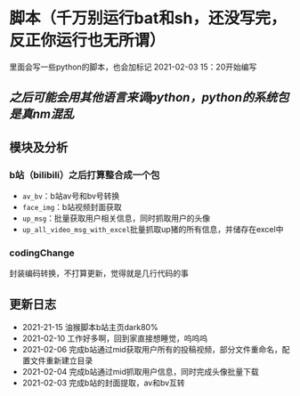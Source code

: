 # 脚本（千万别运行bat和sh，还没写完，反正你运行也无所谓）
里面会写一些python的脚本，也会加标记 2021-02-03 15：20开始编写

## _**之后可能会用其他语言来调python，python的系统包是真nm混乱**_

## 模块及分析

### b站（bilibili）之后打算整合成一个包

* `av_bv`：b站av号和bv号转换
* `face_img`：b站视频封面获取
* `up_msg`：批量获取用户相关信息，同时抓取用户的头像
* `up_all_video_msg_with_excel`批量抓取up猪的所有信息，并储存在excel中

### codingChange

封装编码转换，不打算更新，觉得就是几行代码的事

## 更新日志

* 2021-21-15 油猴脚本b站主页dark80%
* 2021-02-10 工作好多啊，回到家直接想睡觉，呜呜呜
* 2021-02-06 完成b站通过mid获取用户所有的投稿视频，部分文件重命名，配置文件重新建立目录
* 2021-02-04 完成b站通过mid抓取用户信息，同时完成头像批量下载
* 2021-02-03 完成b站的封面提取，av和bv互转
